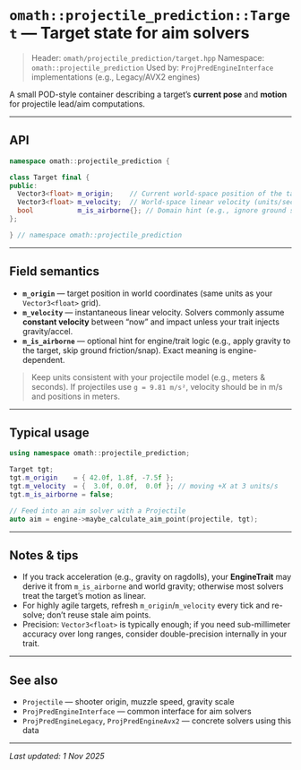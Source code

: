 # `omath::projectile_prediction::Target` — Target state for aim solvers

> Header: `omath/projectile_prediction/target.hpp`
> Namespace: `omath::projectile_prediction`
> Used by: `ProjPredEngineInterface` implementations (e.g., Legacy/AVX2 engines)

A small POD-style container describing a target’s **current pose** and **motion** for projectile lead/aim computations.

---

## API

```cpp
namespace omath::projectile_prediction {

class Target final {
public:
  Vector3<float> m_origin;    // Current world-space position of the target
  Vector3<float> m_velocity;  // World-space linear velocity (units/sec)
  bool           m_is_airborne{}; // Domain hint (e.g., ignore ground snapping)
};

} // namespace omath::projectile_prediction
```

---

## Field semantics

* **`m_origin`** — target position in world coordinates (same units as your `Vector3<float>` grid).
* **`m_velocity`** — instantaneous linear velocity. Solvers commonly assume **constant velocity** between “now” and impact unless your trait injects gravity/accel.
* **`m_is_airborne`** — optional hint for engine/trait logic (e.g., apply gravity to the target, skip ground friction/snap). Exact meaning is engine-dependent.

> Keep units consistent with your projectile model (e.g., meters & seconds). If projectiles use `g = 9.81 m/s²`, velocity should be in m/s and positions in meters.

---

## Typical usage

```cpp
using namespace omath::projectile_prediction;

Target tgt;
tgt.m_origin    = { 42.0f, 1.8f, -7.5f };
tgt.m_velocity  = {  3.0f, 0.0f,  0.0f }; // moving +X at 3 units/s
tgt.m_is_airborne = false;

// Feed into an aim solver with a Projectile
auto aim = engine->maybe_calculate_aim_point(projectile, tgt);
```

---

## Notes & tips

* If you track acceleration (e.g., gravity on ragdolls), your **EngineTrait** may derive it from `m_is_airborne` and world gravity; otherwise most solvers treat the target’s motion as linear.
* For highly agile targets, refresh `m_origin`/`m_velocity` every tick and re-solve; don’t reuse stale aim points.
* Precision: `Vector3<float>` is typically enough; if you need sub-millimeter accuracy over long ranges, consider double-precision internally in your trait.

---

## See also

* `Projectile` — shooter origin, muzzle speed, gravity scale
* `ProjPredEngineInterface` — common interface for aim solvers
* `ProjPredEngineLegacy`, `ProjPredEngineAvx2` — concrete solvers using this data

---

*Last updated: 1 Nov 2025*
